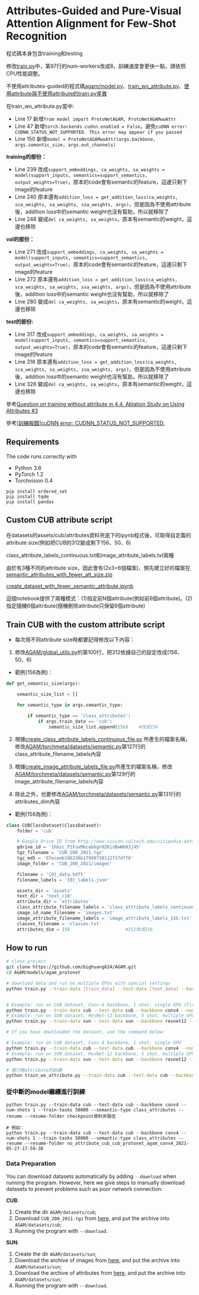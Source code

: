 # Attributes-Guided and Pure-Visual Attention Alignment for Few-Shot Recognition

程式碼本身包含training和testing

修改[train.py](https://github.com/e96031413/AGAM/blob/master/models/agam/train.py#L97)中，第97行的num-workers改成8，訓練速度會更快一點，請依照CPU性能調整。

不使用attributes-guided的程式碼[agam/model.py](https://github.com/e96031413/AGAM/blob/master/models/agam/model.py#L143)、[train_wo_attribute.py](https://github.com/e96031413/AGAM/blob/master/models/agam/train_wo_attribute.py)、[使用attribute與不使用attribute的train.py差異](https://www.diffchecker.com/sv6TWcM6)

在train_wo_attribute.py當中:
- Line 17 新增```from model import ProtoNetAGAM, ProtoNetAGAMwoAttr```
- Line 47 新增```torch.backends.cudnn.enabled = False```，避免```cuDNN error: CUDNN_STATUS_NOT_SUPPORTED. This error may appear if you passed```
- Line 150 新增```model = ProtoNetAGAMwoAttr(args.backbone, args.semantic_size, args.out_channels)```

**training的部份：**

- Line 239 改成```support_embeddings, ca_weights, sa_weights = model(support_inputs, semantics=support_semantics, output_weights=True)```，原本的code會有semantic的feature，這邊只剩下image的feature
- Line 240 原本還有```addition_loss = get_addition_loss(ca_weights, sca_weights, sa_weights, ssa_weights, args)```，但是因為不使用attribute後，addition loss中的semantic weight也沒有幫助，所以就移除了
- Line 248 變成```del ca_weights, sa_weights```，原本有semantic的weight，這邊也移除

**val的部份：**

- Line 271 改成```support_embeddings, ca_weights, sa_weights = model(support_inputs, semantics=support_semantics, output_weights=True)```，原本的code會有semantic的feature，這邊只剩下image的feature
- Line 272 原本還有```addition_loss = get_addition_loss(ca_weights, sca_weights, sa_weights, ssa_weights, args)```，但是因為不使用attribute後，addition loss中的semantic weight也沒有幫助，所以就移除了
- Line 280 變成```del ca_weights, sa_weights```，原本有semantic的weight，這邊也移除

**test的部份:**

- Line 317 改成```support_embeddings, ca_weights, sa_weights = model(support_inputs, semantics=support_semantics, output_weights=True)```，原本的code會有semantic的feature，這邊只剩下image的feature
- Line 318 原本還有```addition_loss = get_addition_loss(ca_weights, sca_weights, sa_weights, ssa_weights, args)```，但是因為不使用attribute後，addition loss中的semantic weight也沒有幫助，所以就移除了
- Line 326 變成```del ca_weights, sa_weights```，原本有semantic的weight，這邊也移除

參考[Question on training without attribute in 4.4. Ablation Study on Using Attributes #3](https://github.com/bighuang624/AGAM/issues/3)

參考[[訓練報錯]cuDNN error: CUDNN_STATUS_NOT_SUPPORTED.](https://blog.csdn.net/qq_22764813/article/details/108419648)


## Requirements

The code runs correctly with

* Python 3.6
* PyTorch 1.2
* Torchvision 0.4

```shell
pip install ordered_set
pip install tqdm
pip install pandas
```

## Custom CUB attribute script

在datasets的assets/cub/attributes資料夾底下的ipynb程式後，可取得自定義的attribute size(例如把CUB的312變成剩下156、50、6)

class_attribute_labels_continuous.txt和image_attribute_labels.txt兩種

由於有3種不同的attribute size，因此會有(2x3=6個檔案)、預先建立好的檔案在[semantic_attributes_with_fewer_att_size.zip](https://github.com/e96031413/AGAM/blob/master/datasets/assets/cub/attributes/semantic_attributes_with_fewer_att_size.zip)

[create_dataset_with_fewer_semantic_attribute.ipynb](https://github.com/e96031413/AGAM/blob/master/datasets/assets/cub/attributes/create_dataset_with_fewer_semantic_attribute.ipynb)

這個notebook提供了兩種模式：(1)指定前N個attribute(例如前6個attribute)。(2)指定隨機6個attribute(隨機刪除attribute只保留6個attribute)

## Train CUB with the custom attribute script

* 每次用不同attribute size時都要記得修改以下內容：

1. 修改[AGAM/global_utils.py](https://github.com/e96031413/AGAM/blob/master/global_utils.py#L100)的第100行，把312依據自己的設定改成(156、50、6)

* 範例(156為例)：

```python
def get_semantic_size(args):

    semantic_size_list = []

    for semantic_type in args.semantic_type:

        if semantic_type == 'class_attributes':
            if args.train_data == 'cub':
                semantic_size_list.append(156)    #改成156
```

2. 根據[create_class_attribute_labels_continuous_file.py](https://github.com/e96031413/AGAM/blob/master/datasets/assets/cub/attributes/create_class_attribute_labels_continuous_file.py)
所產生的檔案名稱，修改[AGAM/torchmeta/datasets/semantic.py](https://github.com/e96031413/AGAM/blob/master/torchmeta/datasets/semantic.py#L127)第127行的class_attribute_filename_labels內容

3. 根據[create_image_attribute_labels_file.py](https://github.com/e96031413/AGAM/blob/master/datasets/assets/cub/attributes/create_image_attribute_labels_file.py)所產生的檔案名稱，修改[AGAM/torchmeta/datasets/semantic.py](https://github.com/e96031413/AGAM/blob/master/torchmeta/datasets/semantic.py#L129)第129行的image_attribute_filename_labels內容

4. 除此之外，也要修改[AGAM/torchmeta/datasets/semantic.py](https://github.com/e96031413/AGAM/blob/master/torchmeta/datasets/semantic.py#L131)第131行的attributes_dim內容

* 範例(156為例)：
```python
class CUBClassDataset(ClassDataset):
    folder = 'cub'

    # Google Drive ID from http://www.vision.caltech.edu/visipedia-data/CUB-200-2011/CUB_200_2011.tgz
    gdrive_id = '1hbzc_P1FuxMkcabkgn9ZKinBwW683j45'
    tgz_filename = 'CUB_200_2011.tgz'
    tgz_md5 = '97eceeb196236b17998738112f37df78'
    image_folder = 'CUB_200_2011/images'

    filename = '{0}_data.hdf5'
    filename_labels = '{0}_labels.json'

    assets_dir = 'assets'
    text_dir = 'text_c10'
    attribute_dir = 'attributes'
    class_attribute_filename_labels = 'class_attribute_labels_continuous_156.txt'  #改成156
    image_id_name_filename = 'images.txt'
    image_attribute_filename_labels = 'image_attribute_labels_156.txt'   #改成156
    classes_filename = 'classes.txt'
    attributes_dim = 156                     #312改成156
```

## How to run

```bash
# clone project
git clone https://github.com/bighuang624/AGAM.git
cd AGAM/models/agam_protonet

# download data and run on multiple GPUs with special settings
python train.py --train-data [train_data] --test-data [test_data] --backbone [backbone] --num-shots [num_shots] --train-tasks [train_tasks] --semantic-type [semantic_type] --multi-gpu --download


# Example: run on CUB dataset, Conv-4 backbone, 1 shot, single GPU (First time training with --download to get the dataset)
python train.py --train-data cub --test-data cub --backbone conv4 --num-shots 1 --train-tasks 50000 --semantic-type class_attributes --download
# Example: run on SUN dataset, ResNet-12 backbone, 5 shot, multiple GPUs (First time training with --download to get the dataset)
python train.py --train-data sun --test-data sun --backbone resnet12 --num-shots 5 --train-tasks 40000  --semantic-type image_attributes --multi-gpu --download

# If you have downloaded the dataset, use the command below:

# Example: run on CUB dataset, Conv-4 backbone, 1 shot, single GPU
python train.py --train-data cub --test-data cub --backbone conv4 --num-shots 1 --train-tasks 50000 --semantic-type class_attributes
# Example: run on SUN dataset, ResNet-12 backbone, 5 shot, multiple GPUs
python train.py --train-data sun --test-data sun --backbone resnet12 --num-shots 5 --train-tasks 40000  --semantic-type image_attributes --multi-gpu

# 進行無attribute的訓練
python train_wo_attribute.py --train-data cub --test-data cub --backbone conv4 --num-shots 1 --train-tasks 50000 --semantic-type class_attributes
```

### 從中斷的model繼續進行訓練
```
python train.py --train-data cub --test-data cub --backbone conv4 --num-shots 1 --train-tasks 50000 --semantic-type class_attributes --resume --resume-folder checkpoint資料夾路徑

# 例如：
python train.py --train-data cub --test-data cub --backbone conv4 --num-shots 1 --train-tasks 50000 --semantic-type class_attributes --resume --resume-folder no_attribute_cub_cub_protonet_agam_conv4_2021-05-27-17-59-38
```
### Data Preparation

You can download datasets automatically by adding `--download` when running the program. However, here we give steps to manually download datasets to prevent problems such as poor network connection:

**CUB**:

1. Create the dir `AGAM/datasets/cub`;
2. Download `CUB_200_2011.tgz` from [here](https://drive.google.com/file/d/1hbzc_P1FuxMkcabkgn9ZKinBwW683j45/view), and put the archive into `AGAM/datasets/cub`;
3. Running the program with `--download`.

**SUN**:

1. Create the dir `AGAM/datasets/sun`;
2. Download the archive of images from [here](http://cs.brown.edu/~gmpatter/Attributes/SUNAttributeDB_Images.tar.gz), and put the archive into `AGAM/datasets/sun`;
3. Download the archive of attributes from [here](http://cs.brown.edu/~gmpatter/Attributes/SUNAttributeDB.tar.gz), and put the archive into `AGAM/datasets/sun`;
4. Running the program with `--download`.

